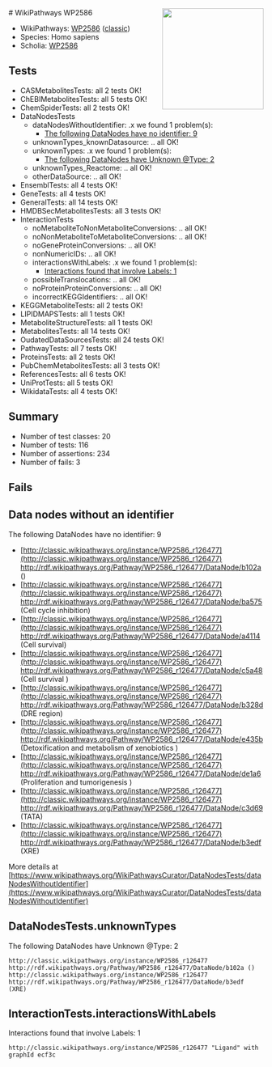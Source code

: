 <img style="float: right; width: 200px" src="https://upload.wikimedia.org/wikipedia/commons/thumb/8/83/Wplogo_with_text_500.png/640px-Wplogo_with_text_500.png" />
# WikiPathways WP2586

* WikiPathways: [WP2586](https://wikipathways.org/pathways/WP2586) ([classic](https://classic.wikipathways.org/instance/WP2586))
* Species: Homo sapiens
* Scholia: [WP2586](https://scholia.toolforge.org/wikipathways/WP2586)
## Tests
* CASMetabolitesTests: all 2 tests OK!
* ChEBIMetabolitesTests: all 5 tests OK!
* ChemSpiderTests: all 2 tests OK!
* DataNodesTests
    * dataNodesWithoutIdentifier: .x we found 1 problem(s):
        * [The following DataNodes have no identifier: 9](#d2d32fa8)
    * unknownTypes_knownDatasource: .. all OK!
    * unknownTypes: .x we found 1 problem(s):
        * [The following DataNodes have Unknown @Type: 2](#839973e0)
    * unknownTypes_Reactome: .. all OK!
    * otherDataSource: .. all OK!
* EnsemblTests: all 4 tests OK!
* GeneTests: all 4 tests OK!
* GeneralTests: all 14 tests OK!
* HMDBSecMetabolitesTests: all 3 tests OK!
* InteractionTests
    * noMetaboliteToNonMetaboliteConversions: .. all OK!
    * noNonMetaboliteToMetaboliteConversions: .. all OK!
    * noGeneProteinConversions: .. all OK!
    * nonNumericIDs: .. all OK!
    * interactionsWithLabels: .x we found 1 problem(s):
        * [Interactions found that involve Labels: 1](#630d2678)
    * possibleTranslocations: .. all OK!
    * noProteinProteinConversions: .. all OK!
    * incorrectKEGGIdentifiers: .. all OK!
* KEGGMetaboliteTests: all 2 tests OK!
* LIPIDMAPSTests: all 1 tests OK!
* MetaboliteStructureTests: all 1 tests OK!
* MetabolitesTests: all 14 tests OK!
* OudatedDataSourcesTests: all 24 tests OK!
* PathwayTests: all 7 tests OK!
* ProteinsTests: all 2 tests OK!
* PubChemMetabolitesTests: all 3 tests OK!
* ReferencesTests: all 6 tests OK!
* UniProtTests: all 5 tests OK!
* WikidataTests: all 4 tests OK!


## Summary

* Number of test classes: 20
* Number of tests: 116
* Number of assertions: 234
* Number of fails: 3

## Fails

<a name="d2d32fa8" />

## Data nodes without an identifier

The following DataNodes have no identifier: 9

* [http://classic.wikipathways.org/instance/WP2586_r126477](http://classic.wikipathways.org/instance/WP2586_r126477) http://rdf.wikipathways.org/Pathway/WP2586_r126477/DataNode/b102a ()
* [http://classic.wikipathways.org/instance/WP2586_r126477](http://classic.wikipathways.org/instance/WP2586_r126477) http://rdf.wikipathways.org/Pathway/WP2586_r126477/DataNode/ba575 (Cell cycle inhibition)
* [http://classic.wikipathways.org/instance/WP2586_r126477](http://classic.wikipathways.org/instance/WP2586_r126477) http://rdf.wikipathways.org/Pathway/WP2586_r126477/DataNode/a4114 (Cell survival)
* [http://classic.wikipathways.org/instance/WP2586_r126477](http://classic.wikipathways.org/instance/WP2586_r126477) http://rdf.wikipathways.org/Pathway/WP2586_r126477/DataNode/c5a48 (Cell survival
)
* [http://classic.wikipathways.org/instance/WP2586_r126477](http://classic.wikipathways.org/instance/WP2586_r126477) http://rdf.wikipathways.org/Pathway/WP2586_r126477/DataNode/b328d (DRE region)
* [http://classic.wikipathways.org/instance/WP2586_r126477](http://classic.wikipathways.org/instance/WP2586_r126477) http://rdf.wikipathways.org/Pathway/WP2586_r126477/DataNode/e435b (Detoxification and metabolism of xenobiotics
)
* [http://classic.wikipathways.org/instance/WP2586_r126477](http://classic.wikipathways.org/instance/WP2586_r126477) http://rdf.wikipathways.org/Pathway/WP2586_r126477/DataNode/de1a6 (Proliferation and tumorigenesis )
* [http://classic.wikipathways.org/instance/WP2586_r126477](http://classic.wikipathways.org/instance/WP2586_r126477) http://rdf.wikipathways.org/Pathway/WP2586_r126477/DataNode/c3d69 (TATA)
* [http://classic.wikipathways.org/instance/WP2586_r126477](http://classic.wikipathways.org/instance/WP2586_r126477) http://rdf.wikipathways.org/Pathway/WP2586_r126477/DataNode/b3edf (XRE)


More details at [https://www.wikipathways.org/WikiPathwaysCurator/DataNodesTests/dataNodesWithoutIdentifier](https://www.wikipathways.org/WikiPathwaysCurator/DataNodesTests/dataNodesWithoutIdentifier)

<a name="839973e0" />

## DataNodesTests.unknownTypes

The following DataNodes have Unknown @Type: 2
```
http://classic.wikipathways.org/instance/WP2586_r126477 http://rdf.wikipathways.org/Pathway/WP2586_r126477/DataNode/b102a ()
http://classic.wikipathways.org/instance/WP2586_r126477 http://rdf.wikipathways.org/Pathway/WP2586_r126477/DataNode/b3edf (XRE)
```

<a name="630d2678" />

## InteractionTests.interactionsWithLabels

Interactions found that involve Labels: 1
```
http://classic.wikipathways.org/instance/WP2586_r126477 "Ligand" with graphId ecf3c
```

